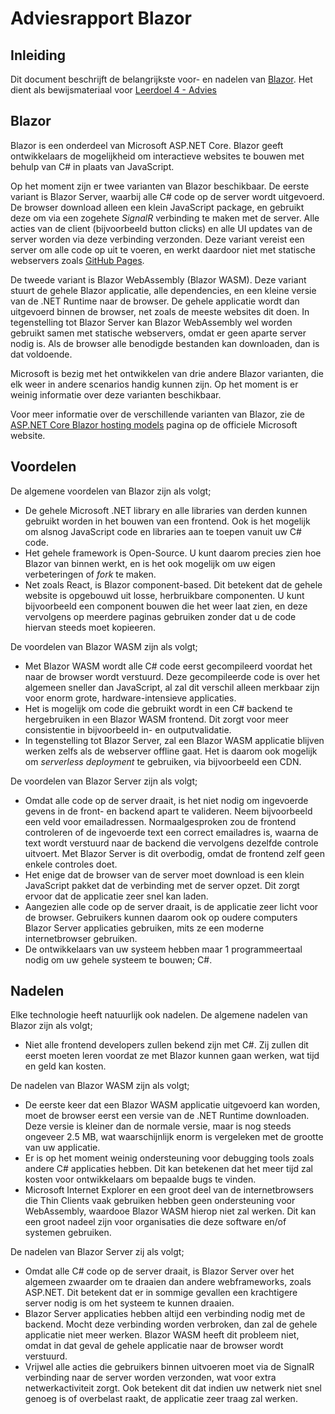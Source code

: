 ﻿# Adviesrapport Blazor
## Inleiding

Dit document beschrijft de belangrijkste voor- en nadelen van [Blazor](https://dotnet.microsoft.com/apps/aspnet/web-apps/blazor). Het dient als bewijsmateriaal voor [Leerdoel 4 - Advies](Content/Stage3/Leerdoelen/4)

## Blazor
Blazor is een onderdeel van Microsoft ASP.NET Core. Blazor geeft ontwikkelaars de mogelijkheid om interactieve websites te bouwen met behulp van C# in plaats van JavaScript.

Op het moment zijn er twee varianten van Blazor beschikbaar. De eerste variant is Blazor Server, waarbij alle C# code op de server wordt uitgevoerd. De browser download alleen een klein JavaScript package, en gebruikt deze om via een zogehete *SignalR* verbinding te maken met de server. Alle acties van de client (bijvoorbeeld button clicks) en alle UI updates van de server worden via deze verbinding verzonden. Deze variant vereist een server om alle code op uit te voeren, en werkt daardoor niet met statische webservers zoals [GitHub Pages](https://pages.github.com/).

De tweede variant is Blazor WebAssembly (Blazor WASM). Deze variant stuurt de gehele Blazor applicatie, alle dependencies, en een kleine versie van de .NET Runtime naar de browser. De gehele applicatie wordt dan uitgevoerd binnen de browser, net zoals de meeste websites dit doen. In tegenstelling tot Blazor Server kan Blazor WebAssembly wel worden gebruikt samen met statische webservers, omdat er geen aparte server nodig is. Als de browser alle benodigde bestanden kan downloaden, dan is dat voldoende.

Microsoft is bezig met het ontwikkelen van drie andere Blazor varianten, die elk weer in andere scenarios handig kunnen zijn. Op het moment is er weinig informatie over deze varianten beschikbaar.

Voor meer informatie over de verschillende varianten van Blazor, zie de [ASP.NET Core Blazor hosting models](https://docs.microsoft.com/en-us/aspnet/core/blazor/hosting-models?view=aspnetcore-3.1) pagina op de officiele Microsoft website.

## Voordelen
De algemene voordelen van Blazor zijn als volgt;

 * De gehele Microsoft .NET library en alle libraries van derden kunnen gebruikt worden in het bouwen van een frontend. Ook is het mogelijk om alsnog JavaScript code en libraries aan te toepen vanuit uw C# code.
 * Het gehele framework is Open-Source. U kunt daarom precies zien hoe Blazor van binnen werkt, en is het ook mogelijk om uw eigen verbeteringen of _fork_ te maken.
 * Net zoals React, is Blazor component-based. Dit betekent dat de gehele website is opgebouwd uit losse, herbruikbare componenten. U kunt bijvoorbeeld een component bouwen die het weer laat zien, en deze vervolgens op meerdere paginas gebruiken zonder dat u de code hiervan steeds moet kopieeren.

De voordelen van Blazor WASM zijn als volgt;
 * Met Blazor WASM wordt alle C# code eerst gecompileerd voordat het naar de browser wordt verstuurd. Deze gecompileerde code is over het algemeen sneller dan JavaScript, al zal dit verschil alleen merkbaar zijn voor enorm grote, hardware-intensieve applicaties.
 * Het is mogelijk om code die gebruikt wordt in een C# backend te hergebruiken in een Blazor WASM frontend. Dit zorgt voor meer consistentie in bijvoorbeeld in- en outputvalidatie.
 * In tegenstelling tot Blazor Server, zal een Blazor WASM applicatie blijven werken zelfs als de webserver offline gaat. Het is daarom ook mogelijk om *serverless deployment* te gebruiken, via bijvoorbeeld een CDN.

De voordelen van Blazor Server zijn als volgt;
* Omdat alle code op de server draait, is het niet nodig om ingevoerde gevens in de front- en backend apart te valideren. Neem bijvoorbeeld een veld voor emailadressen. Normaalgesproken zou de frontend controleren of de ingevoerde text een correct emailadres is, waarna de text wordt verstuurd naar de backend die vervolgens dezelfde controle uitvoert. Met Blazor Server is dit overbodig, omdat de frontend zelf geen enkele controles doet.
* Het enige dat de browser van de server moet download is een klein JavaScript pakket dat de verbinding met de server opzet. Dit zorgt ervoor dat de applicatie zeer snel kan laden.
* Aangezien alle code op de server draait, is de applicatie zeer licht voor de browser. Gebruikers kunnen daarom ook op oudere computers Blazor Server applicaties gebruiken, mits ze een moderne internetbrowser gebruiken.
 * De ontwikkelaars van uw systeem hebben maar 1 programmeertaal nodig om uw gehele systeem te bouwen; C#.

## Nadelen
Elke technologie heeft natuurlijk ook nadelen. De algemene nadelen van Blazor zijn als volgt;
* Niet alle frontend developers zullen bekend zijn met C#. Zij zullen dit eerst moeten leren voordat ze met Blazor kunnen gaan werken, wat tijd en geld kan kosten.

De nadelen van Blazor WASM zijn als volgt;
* De eerste keer dat een Blazor WASM applicatie uitgevoerd kan worden, moet de browser eerst een versie van de .NET Runtime downloaden. Deze versie is kleiner dan de normale versie, maar is nog steeds ongeveer 2.5 MB, wat waarschijnlijk enorm is vergeleken met de grootte van uw applicatie.
* Er is op het moment weinig ondersteuning voor debugging tools zoals andere C# applicaties hebben. Dit kan betekenen dat het meer tijd zal kosten voor ontwikkelaars om bepaalde bugs te vinden.
* Microsoft Internet Explorer en een groot deel van de internetbrowsers die Thin Clients vaak gebruiken hebben geen ondersteuning voor WebAssembly, waardooe Blazor WASM hierop niet zal werken. Dit kan een groot nadeel zijn voor organisaties die deze software en/of systemen gebruiken.

De nadelen van Blazor Server zij als volgt;
* Omdat alle C# code op de server draait, is Blazor Server over het algemeen zwaarder om te draaien dan andere webframeworks, zoals ASP.NET. Dit betekent dat er in sommige gevallen een krachtigere server nodig is om het systeem te kunnen draaien.
* Blazor Server applicaties hebben altijd een verbinding nodig met de backend. Mocht deze verbinding worden verbroken, dan zal de gehele applicatie niet meer werken. Blazor WASM heeft dit probleem niet, omdat in dat geval de gehele applicatie naar de browser wordt verstuurd.
* Vrijwel alle acties die gebruikers binnen uitvoeren moet via de SignalR verbinding naar de server worden verzonden, wat voor extra netwerkactiviteit zorgt. Ook betekent dit dat indien uw netwerk niet snel genoeg is of overbelast raakt, de applicatie zeer traag zal werken.